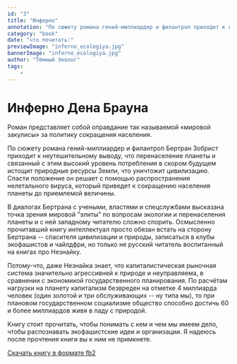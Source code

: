 ```yaml
---
id: "3"
title: "Инферно"
annotation: "По сюжету романа гений-миллиардер и филантроп приходит к неутешительному выводу, что перенаселение планеты и связанный с этим высокий уровень потребления в скором будущем истощит природные ресурсы Земли, что уничтожит цивилизацию. Спасти положение он решает с помощью распространения нелетального вируса, который приведет к сокращению населения планеты до приемлемой величины."
category: "book"
date: "что почитать:"
previewImage: "inferno_ecologiya.jpg"
bannerImage: "inferno_ecologiya.jpg"
author: "Тёмный Эколог"
tags:
    - 
---
```

# Инферно Дена Брауна

Роман представляет собой оправдание так называемой «мировой закулисы» за политику сокращения  населения.

По сюжету романа гений-миллиардер и филантроп Бертран Зобрист приходит к неутешительному выводу, что перенаселение планеты и связанный с этим высокий уровень потребления в скором будущем истощит природные  ресурсы Земли, что уничтожит цивилизацию. Спасти положение он решает с помощью распространения нелетального вируса, который приведет к сокращению населения планеты до приемлемой величины.

В диалогах Бертрана с учеными, властями и спецслужбами высказана точка зрения мировой "элиты" по вопросам экологии и перенаселения планеты и с ней западному читателю сложно спорить. Осмысленно прочитавший книгу интеллектуал просто обязан встать на сторону Бертрана -- спасителя цивилизации и природы, записаться в клубы экофашистов и чайлдфри, но только не русский читатель воспитанный на книгах про Незнайку.

Потому-что, даже Незнайка знает, что капиталистическая рыночная система  значительно агрессивней к природе и неуправляема, в сравнении с экономикой государственного планирования. По расчётам нагрузки на планету капитализм безвреден на отметке 4 миллиарда человек (один золотой и три обслуживающих -- ну типа мы), то при плановом государственном социализме общество способно достичь 60 и более миллиардов живя в ладу с природой.

Книгу стоит прочитать, чтобы понимать с кем и чем мы имеем дело, чтобы распознавать экофашистские идеи и организации. Я надеюсь после прочтения книги вы к ним не примкнете.

[Скачать книгу в формате fb2](https://temniyecolog.ru/infer.fb2)